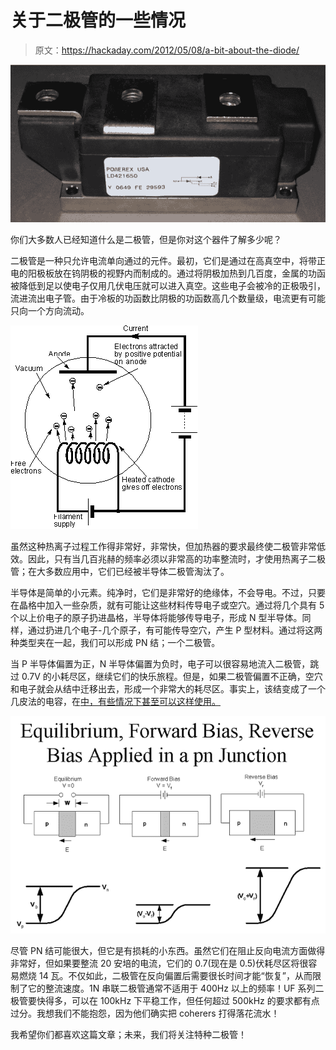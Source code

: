 # 关于二极管的一些情况

> 原文：<https://hackaday.com/2012/05/08/a-bit-about-the-diode/>

![](img/bd72aee44c344ce42b716d984b9f0970.png "ld421650-powerex-new[1]")

你们大多数人已经知道什么是二极管，但是你对这个器件了解多少呢？

二极管是一种只允许电流单向通过的元件。最初，它们是通过在高真空中，将带正电的阳极板放在钨阴极的视野内而制成的。通过将阴极加热到几百度，金属的功函被降低到足以使电子仅用几伏电压就可以进入真空。这些电子会被冷的正极吸引，流进流出电子管。由于冷板的功函数比阴极的功函数高几个数量级，电流更有可能只向一个方向流动。

![](img/2db6614ae6df717fb77455a02d2eae9c.png "diode_vacuum_tube[1]")

虽然这种热离子过程工作得非常好，非常快，但加热器的要求最终使二极管非常低效。因此，只有当几百兆赫的频率必须以非常高的功率整流时，才使用热离子二极管；在大多数应用中，它们已经被半导体二极管淘汰了。

半导体是简单的小元素。纯净时，它们是非常好的绝缘体，不会导电。不过，只要在晶格中加入一些杂质，就有可能让这些材料传导电子或空穴。通过将几个具有 5 个以上价电子的原子扔进晶格，半导体将能够传导电子，形成 N 型半导体。同样，通过扔进几个电子-几个原子，有可能传导空穴，产生 P 型材料。通过将这两种类型夹在一起，我们可以形成 PN 结；一个二极管。

当 P 半导体偏置为正，N 半导体偏置为负时，电子可以很容易地流入二极管，跳过 0.7V 的小耗尽区，继续它们的快乐旅程。但是，如果二极管偏置不正确，空穴和电子就会从结中迁移出去，形成一个非常大的耗尽区。事实上，该结变成了一个几皮法的电容，在[中，有些情况下甚至可以这样使用。](http://en.wikipedia.org/wiki/Varicap)

![](img/c1c8fcdfb87a75cd5d05adca37f992f7.png "Untitled")

尽管 PN 结可能很大，但它是有损耗的小东西。虽然它们在阻止反向电流方面做得非常好，但如果要整流 20 安培的电流，它们的 0.7(现在是 0.5)伏耗尽区将很容易燃烧 14 瓦。不仅如此，二极管在反向偏置后需要很长时间才能“恢复”，从而限制了它的整流速度。1N 串联二极管通常不适用于 400Hz 以上的频率！UF 系列二极管要快得多，可以在 100kHz 下平稳工作，但任何超过 500kHz 的要求都有点过分。我想我们不能抱怨，因为他们确实把 coherers 打得落花流水！

我希望你们都喜欢这篇文章；未来，我们将关注特种二极管！